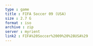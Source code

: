 ```yaml
---
type : game
title : FIFA Soccer 09 (USA)
size : 2.7 G
format : iso
archive : zip
server : myrient
link2 : FIFA%20Soccer%2009%20%28USA%29
---
```

